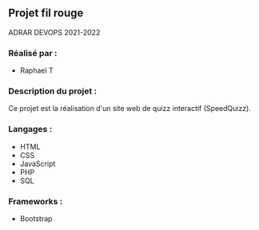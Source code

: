 ## Projet fil rouge

ADRAR DEVOPS 2021-2022

### Réalisé par :
- Raphael T

### Description du projet :
Ce projet est la réalisation d'un site web de quizz interactif (SpeedQuizz).

### Langages :
- HTML
- CSS
- JavaScript
- PHP
- SQL

### Frameworks :
- Bootstrap
